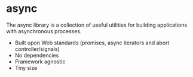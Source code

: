 # async

The async library is a collection of useful utilities for
building applications with asynchronous processes.

- Built upon Web standards (promises, async iterators and abort
  controller/signals)
- No dependencies
- Framework agnostic
- Tiny size
